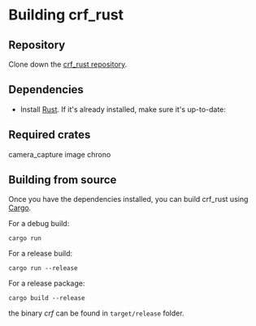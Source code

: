 # Building crf_rust

## Repository

Clone down the [crf_rust repository](https://github.com/Dreamy16101976/crf_rust).

## Dependencies

- Install [Rust](https://www.rust-lang.org/tools/install). If it's already installed, make sure it's up-to-date:

## Required crates

camera_capture
image
chrono

## Building from source

Once you have the dependencies installed, you can build crf_rust using [Cargo](https://doc.rust-lang.org/cargo/).

For a debug build:

```
cargo run
```

For a release build:

```
cargo run --release
```

For a release package:

```
cargo build --release
```

the binary <i>crf</i> can be found in `target/release` folder.


